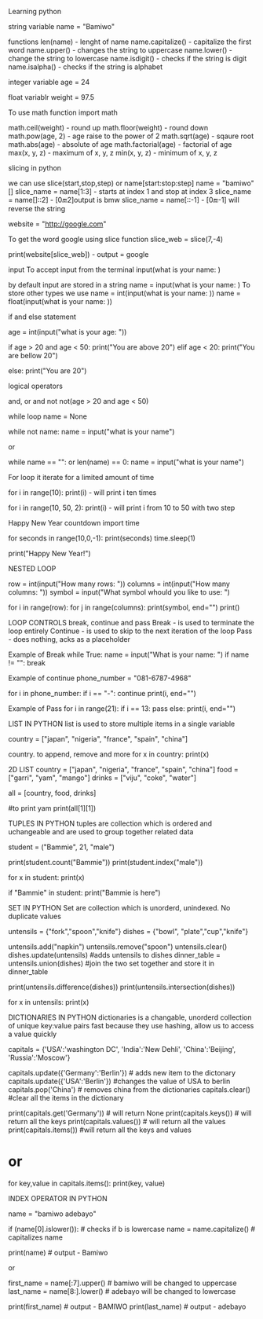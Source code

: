 Learning python

string variable
name = "Bamiwo"

functions
len(name) - lenght of name
name.capitalize() - capitalize the first word
name.upper() - changes the string to uppercase
name.lower() - change the string to lowercase
name.isdigit() - checks if the string is digit
name.isalpha() - checks if the string is alphabet

integer variable
age = 24

float variablr
weight = 97.5

To use math function
import math

math.ceil(weight) - round up
math.floor(weight) - round down
math.pow(age, 2) - age raise to the power of 2
math.sqrt(age) - sqaure root
math.abs(age) - absolute of age
math.factorial(age) - factorial of age
max(x, y, z) - maximum of x, y, z
min(x, y, z) - minimum of x, y, z


slicing in python

we can use slice(start,stop,step) or name[start:stop:step]
name = "bamiwo"
[]
slice_name = name[1:3] - starts at index 1 and stop at index 3
slice_name = name[]::2] - [0:end:2]output is bmw
slice_name = name[::-1] - [0:end:-1] will reverse the string

website = "http://google.com"

To get the word google using slice function
slice_web = slice(7,-4)

print(website[slice_web]) - output = google

input
To accept input from the terminal
input(what is your name: )

by default input are stored in a string
name = input(what is your name: )
To store other types we use
name = int(input(what is your name: ))
name = float(input(what is your name: ))

if and else statement

age = int(input("what is your age: "))

if age > 20 and age < 50:
    print("You are above 20")
elif age < 20:
    print("You are bellow 20")

else:
    print("You are 20")

logical operators

and, or and not
not(age > 20 and age < 50)

while loop
name = None

while not name:
    name = input("what is your name")

or

while name == "":  or len(name) == 0:
    name = input("what is your name")

For loop
it iterate for a limited amount of time

for i in range(10):
    print(i) - will print i ten times 

for i in range(10, 50, 2):
    print(i) - will print i from 10 to 50 with two step

Happy New Year countdown
import time

for seconds in range(10,0,-1):
    print(seconds)
    time.sleep(1)

print("Happy New Year!")

NESTED LOOP

row = int(input("How many rows: "))
columns = int(input("How many columns: "))
symbol = input("What symbol whould you like to use: ")

for i in range(row):
    for j in range(columns):
        print(symbol, end="")
    print()

LOOP CONTROLS
break, continue and pass
Break - is used to terminate the loop entirely
Continue - is used to skip to the next iteration of the loop
Pass - does nothing, acks as a placeholder

Example of Break
while True:
    name = input("What is your name: ")
    if name != "":
        break

Example of continue
phone_number = "081-6787-4968"

for i in phone_number:
    if i == "-":
        continue
    print(i, end="")

Example of Pass
for i in range(21):
    if i == 13:
        pass
    else:
        print(i, end="")

LIST IN PYTHON
list is used to store multiple items in a single variable

country = ["japan", "nigeria", "france", "spain", "china"]

country. to append, remove and more
for x in country:
    print(x)

2D LIST
country = ["japan", "nigeria", "france", "spain", "china"]
food = ["garri", "yam", "mango"]
drinks = ["viju", "coke", "water"]

all = [country, food, drinks]

#to print yam
print(all[1][1])

TUPLES IN PYTHON
tuples are collection which is ordered and uchangeable and are used to group together related data

student = ("Bammie", 21, "male")

print(student.count("Bammie"))
print(student.index("male"))

for x in student:
    print(x)

if "Bammie" in student:
    print("Bammie is here")

SET IN PYTHON
Set are collection which is unorderd, unindexed. No duplicate values

untensils = {"fork","spoon","knife"}
dishes = {"bowl", "plate","cup","knife"}

untensils.add("napkin")
untensils.remove("spoon")
untensils.clear()
dishes.update(untensils) #adds untensils to dishes
dinner_table = untensils.union(dishes) #join the two set together and store it in dinner_table

print(untensils.difference(dishes))
print(untensils.intersection(dishes))

for x in untensils:
    print(x)

DICTIONARIES IN PYTHON
dictionaries is a changable, unorderd collection of unique key:value pairs
fast because they use hashing, allow us to access a value quickly

capitals = {'USA':'washington DC',
            'India':'New Dehli',
            'China':'Beijing',
            'Russia':'Moscow'}

capitals.update({'Germany':'Berlin'}) # adds new item to the dictonary
capitals.update({'USA':'Berlin'}) #changes the value of USA to berlin
capitals.pop('China') # removes china from the dictionaries
capitals.clear() #clear all the items in the dictionary

print(capitals.get('Germany')) # will return None
print(capitals.keys()) # will return all the keys
print(capitals.values()) # will return all the values
print(capitals.items()) #will return all the keys and values
# or
for key,value in capitals.items():
    print(key, value)


INDEX OPERATOR IN PYTHON

name = "bamiwo adebayo"

if (name[0].islower()): # checks if b is lowercase
    name = name.capitalize() # capitalizes name

print(name) # output - Bamiwo

or

first_name = name[:7].upper() # bamiwo will be changed to uppercase
last_name = name[8:].lower() # adebayo will be changed to lowercase

print(first_name) # output - BAMIWO
print(last_name) # output - adebayo

